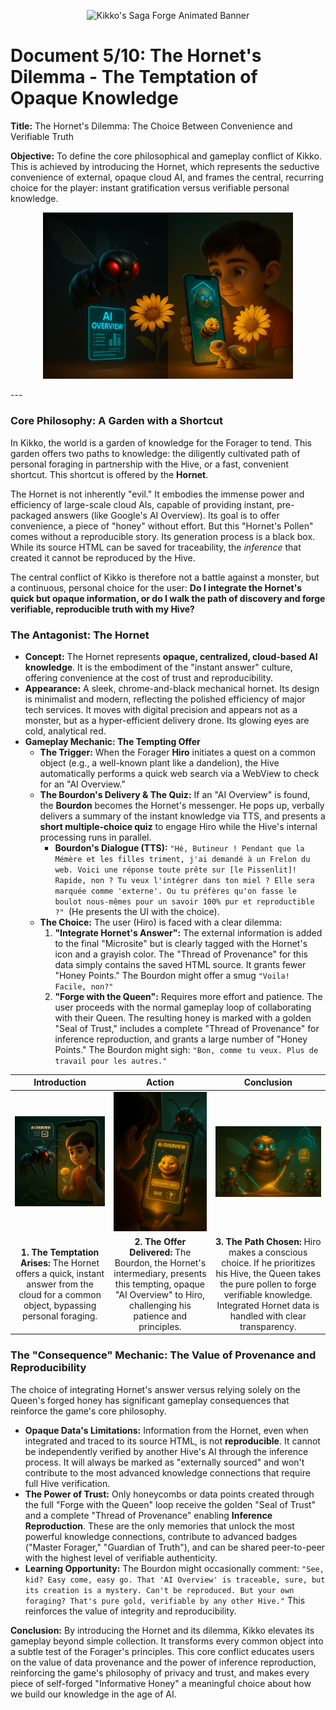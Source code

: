 <p align="center">
  <img src="/videos/doc05_banner_veo3.gif" alt="Kikko's Saga Forge Animated Banner">
</p>

# Document 5/10: The Hornet's Dilemma - The Temptation of Opaque Knowledge

**Title:** The Hornet's Dilemma: The Choice Between Convenience and Verifiable Truth

**Objective:** To define the core philosophical and gameplay conflict of Kikko. This is achieved by introducing the Hornet, which represents the seductive convenience of external, opaque cloud AI, and frames the central, recurring choice for the player: instant gratification versus verifiable personal knowledge.

<p align="center">
  <img style="max-width:400px" src="../illustrations/doc05_banner.png" alt="A wide, cinematic banner image for the 'Hornet's Dilemma' document, rendered in a 3D animation movie style. The image is split. On the left, a sleek, chrome-and-black mechanical Hornet hovers menacingly, its red eyes glowing, offering a pre-packaged, instant 'AI Overview' on a floating screen. On the right, our hero Hiro (10-year-old boy, red t-shirt) is shown working with his friendly, personal Hive (AI Queen and Bourdon visible through the phone screen), diligently foraging pure golden pollen from a real-world flower. The visual contrast between the cold, efficient Hornet and the warm, collaborative Hive is stark, representing the core choice between convenience and verifiable truth.">
</p>
---

### **Core Philosophy: A Garden with a Shortcut**

In Kikko, the world is a garden of knowledge for the Forager to tend. This garden offers two paths to knowledge: the diligently cultivated path of personal foraging in partnership with the Hive, or a fast, convenient shortcut. This shortcut is offered by the **Hornet**.

The Hornet is not inherently "evil." It embodies the immense power and efficiency of large-scale cloud AIs, capable of providing instant, pre-packaged answers (like Google's AI Overview). Its goal is to offer convenience, a piece of "honey" without effort. But this "Hornet's Pollen" comes without a reproducible story. Its generation process is a black box. While its source HTML can be saved for traceability, the *inference* that created it cannot be reproduced by the Hive.

The central conflict of Kikko is therefore not a battle against a monster, but a continuous, personal choice for the user: **Do I integrate the Hornet's quick but opaque information, or do I walk the path of discovery and forge verifiable, reproducible truth with my Hive?**

### **The Antagonist: The Hornet**

*   **Concept:** The Hornet represents **opaque, centralized, cloud-based AI knowledge**. It is the embodiment of the "instant answer" culture, offering convenience at the cost of trust and reproducibility.
*   **Appearance:** A sleek, chrome-and-black mechanical hornet. Its design is minimalist and modern, reflecting the polished efficiency of major tech services. It moves with digital precision and appears not as a monster, but as a hyper-efficient delivery drone. Its glowing eyes are cold, analytical red.
*   **Gameplay Mechanic: The Tempting Offer**
    *   **The Trigger:** When the Forager **Hiro** initiates a quest on a common object (e.g., a well-known plant like a dandelion), the Hive automatically performs a quick web search via a WebView to check for an "AI Overview."
    *   **The Bourdon's Delivery & The Quiz:** If an "AI Overview" is found, the **Bourdon** becomes the Hornet's messenger. He pops up, verbally delivers a summary of the instant knowledge via TTS, and presents a **short multiple-choice quiz** to engage Hiro while the Hive's internal processing runs in parallel.
        *   **Bourdon's Dialogue (TTS):** `"Hé, Butineur ! Pendant que la Mémère et les filles triment, j'ai demandé à un Frelon du web. Voici une réponse toute prête sur [le Pissenlit]! Rapide, non ? Tu veux l'intégrer dans ton miel ? Elle sera marquée comme 'externe'. Ou tu préfères qu'on fasse le boulot nous-mêmes pour un savoir 100% pur et reproductible ?" `(He presents the UI with the choice).
    *   **The Choice:** The user (Hiro) is faced with a clear dilemma:
        1.  **"Integrate Hornet's Answer":** The external information is added to the final "Microsite" but is clearly tagged with the Hornet's icon and a grayish color. The "Thread of Provenance" for this data simply contains the saved HTML source. It grants fewer "Honey Points." The Bourdon might offer a smug `"Voila! Facile, non?"`
        2.  **"Forge with the Queen":** Requires more effort and patience. The user proceeds with the normal gameplay loop of collaborating with their Queen. The resulting honey is marked with a golden "Seal of Trust," includes a complete "Thread of Provenance" for inference reproduction, and grants a large number of "Honey Points." The Bourdon might sigh: `"Bon, comme tu veux. Plus de travail pour les autres."`

| Introduction | Action | Conclusion |
| :---: | :---: | :---: |
| <img src="../illustrations/hornet_dilemma_intro.png" alt="Cinematic 3D render, animation movie style. The sleek, chrome Hornet hovers menacingly outside the Great Bay Window. Through the transparent window, we see Hiro (10-year-old boy, red t-shirt) holding his phone, looking at a common dandelion. A digital thought bubble above the Hornet shows an 'AI Overview' text snippet and a quiz icon."> | <img src="../illustrations/hornet_dilemma_action.png" alt="Cinematic 3D render, animation movie style, viewed from over Hiro's shoulder. The plump, smug-looking Bourdon floats dramatically in front of the Great Bay Window on his phone screen. He holds out a glowing, ephemeral digital 'AI Overview' screen with a tempting 'Integrate Info' button and a quiz section, looking at Hiro with a mischievous grin. The Hornet's blurry silhouette is behind him, outside the window."> | <img src="../illustrations/hornet_dilemma_conclusion.png" alt="Cinematic 3D render, animation movie style. Inside the Hive. The AI Queen confidently takes a stream of pure golden pollen from the Worker Bees, ready to forge trusted, reproducible knowledge, after Hiro chooses to prioritize Hive-forged data. Any integrated Hornet data is processed separately and tagged."> |
| **1. The Temptation Arises:** The Hornet offers a quick, instant answer from the cloud for a common object, bypassing personal foraging. | **2. The Offer Delivered:** The Bourdon, the Hornet's intermediary, presents this tempting, opaque "AI Overview" to Hiro, challenging his patience and principles. | **3. The Path Chosen:** Hiro makes a conscious choice. If he prioritizes his Hive, the Queen takes the pure pollen to forge verifiable knowledge. Integrated Hornet data is handled with clear transparency. |

### **The "Consequence" Mechanic: The Value of Provenance and Reproducibility**

The choice of integrating Hornet's answer versus relying solely on the Queen's forged honey has significant gameplay consequences that reinforce the game's core philosophy.

*   **Opaque Data's Limitations:** Information from the Hornet, even when integrated and traced to its source HTML, is not **reproducible**. It cannot be independently verified by another Hive's AI through the inference process. It will always be marked as "externally sourced" and won't contribute to the most advanced knowledge connections that require full Hive verification.
*   **The Power of Trust:** Only honeycombs or data points created through the full "Forge with the Queen" loop receive the golden "Seal of Trust" and a complete "Thread of Provenance" enabling **Inference Reproduction**. These are the only memories that unlock the most powerful knowledge connections, contribute to advanced badges ("Master Forager," "Guardian of Truth"), and can be shared peer-to-peer with the highest level of verifiable authenticity.
*   **Learning Opportunity:** The Bourdon might occasionally comment: `"See, kid? Easy come, easy go. That 'AI Overview' is traceable, sure, but its creation is a mystery. Can't be reproduced. But your own foraging? That's pure gold, verifiable by any other Hive."` This reinforces the value of integrity and reproducibility.

**Conclusion:**
By introducing the Hornet and its dilemma, Kikko elevates its gameplay beyond simple collection. It transforms every common object into a subtle test of the Forager's principles. This core conflict educates users on the value of data provenance and the power of inference reproduction, reinforcing the game's philosophy of privacy and trust, and makes every piece of self-forged "Informative Honey" a meaningful choice about how we build our knowledge in the age of AI.